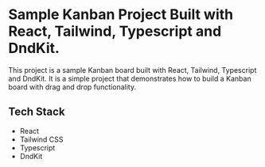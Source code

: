 # Sample Kanban Project Built with React, Tailwind, Typescript and DndKit.

This project is a sample Kanban board built with React, Tailwind, Typescript and DndKit. It is a simple project that demonstrates how to build a Kanban board with drag and drop functionality.

## Tech Stack

- React
- Tailwind CSS
- Typescript
- DndKit
